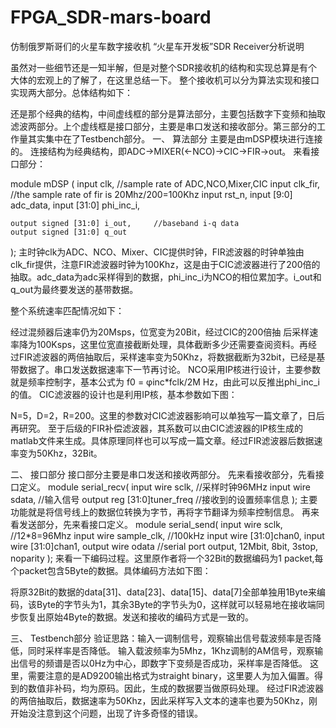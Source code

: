 # FPGA_SDR-mars-board
仿制俄罗斯哥们的火星车数字接收机
“火星车开发板”SDR Receiver分析说明

虽然对一些细节还是一知半解，但是对整个SDR接收机的结构和实现总算是有个大体的宏观上的了解了，在这里总结一下。
整个接收机可以分为算法实现和接口实现两大部分。总体结构如下：
 
还是那个经典的结构，中间虚线框的部分是算法部分，主要包括数字下变频和抽取滤波两部分。上个虚线框是接口部分，主要是串口发送和接收部分。第三部分的工作量其实集中在了Testbench部分。
一、	算法部分
主要是由mDSP模块进行连接的。
连接结构为经典结构，即ADC->MIXER(<-NCO)->CIC->FIR->out。
来看接口部分：


module mDSP
(
	input  clk,			//sample rate of ADC,NCO,Mixer,CIC
	input  clk_fir,	//the sample rate of fir is 20Mhz/200=100Khz
	input  rst_n,
	input  [9:0]  adc_data,
	input  [31:0] phi_inc_i,
	
	output signed [31:0] i_out,		//baseband i-q data
	output signed [31:0] q_out
);
主时钟clk为ADC、NCO、Mixer、CIC提供时钟，FIR滤波器的时钟单独由clk_fir提供，注意FIR滤波器时钟为100Khz，这是由于CIC滤波器进行了200倍的抽取。adc_data为adc采样得到的数据，phi_inc_i为NCO的相位累加字。i_out和q_out为最终要发送的基带数据。

整个系统速率匹配情况如下：


经过混频器后速率仍为20Msps，位宽变为20Bit，经过CIC的200倍抽
后采样速率降为100Ksps，这里位宽直接截断处理，具体截断多少还需要查阅资料。再经过FIR滤波器的两倍抽取后，采样速率变为50Khz，将数据截断为32bit，已经是基带数据了。串口发送数据速率下一节再讨论。
NCO采用IP核进行设计，主要参数就是频率控制字，基本公式为
f0 = φinc*fclk/2M Hz，由此可以反推出phi_inc_i的值。
CIC滤波器的设计也是利用IP核，基本参数如下图：
 
N=5，D=2，R=200。这里的参数对CIC滤波器影响可以单独写一篇文章了，日后再研究。
至于后级的FIR补偿滤波器，其系数可以由CIC滤波器的IP核生成的matlab文件来生成。具体原理同样也可以写成一篇文章。经过FIR滤波器后数据速率变为50Khz，32Bit。

二、	接口部分
接口部分主要是串口发送和接收两部分。
先来看接收部分，先看接口定义。
module serial_recv(
	input wire sclk, //采样时钟96MHz
	input wire sdata, //输入信号
	output reg [31:0]tuner_freq //接收到的设置频率信息
);
主要功能就是将信号线上的数据位转换为字节，再将字节翻译为频率控制信息。
再来看发送部分，先来看接口定义。
module serial_send(
	input wire sclk, //12*8=96Mhz
	input wire sample_clk, //100kHz
	input wire [31:0]chan0,
	input wire [31:0]chan1,
	output wire odata //serial port output, 12Mbit, 8bit, 3stop, noparity
);
来看一下编码过程。这里原作者将一个32Bit的数据编码为1 packet,每个packet包含5Byte的数据。具体编码方法如下图：
 
将原32Bit的数据的data[31]、data[23]、data[15]、data[7]全部单独用1Byte来编码，该Byte的字节头为1，其余3Byte的字节头为0，这样就可以轻易地在接收端同步恢复出原始4Byte的数据。发送和接收的编码方式是一致的。

三、	Testbench部分
验证思路：输入一调制信号，观察输出信号载波频率是否降低，同时采样率是否降低。
输入载波频率为5Mhz，1Khz调制的AM信号，观察输出信号的频谱是否以0Hz为中心，即数字下变频是否成功，采样率是否降低。
	这里，需要注意的是AD9200输出格式为straight binary，这里要人为加入偏置。得到的数值非补码，均为原码。因此，生成的数据要当做原码处理。
经过FIR滤波器的两倍抽取后，数据速率为50Khz，因此采样写入文本的速率也要为50Khz，刚开始没注意到这个问题，出现了许多奇怪的错误。
